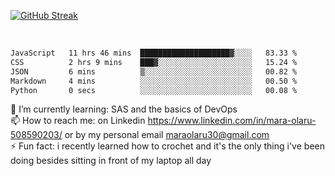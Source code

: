 

[![GitHub Streak](https://streak-stats.demolab.com?user=MaraxD&theme=tokyonight)](https://git.io/streak-stats)
 
 
 <br/>

<!--START_SECTION:waka-->

```txt
JavaScript   11 hrs 46 mins  ████████████████████▓░░░░   83.33 %
CSS          2 hrs 9 mins    ███▓░░░░░░░░░░░░░░░░░░░░░   15.24 %
JSON         6 mins          ▒░░░░░░░░░░░░░░░░░░░░░░░░   00.82 %
Markdown     4 mins          ░░░░░░░░░░░░░░░░░░░░░░░░░   00.50 %
Python       0 secs          ░░░░░░░░░░░░░░░░░░░░░░░░░   00.08 %
```

<!--END_SECTION:waka-->
<!--[![willianrod's wakatime stats](https://github-readme-stats.vercel.app/api/wakatime?username=MaraxD)](https://github.com/anuraghazra/github-readme-stats)-->

🌱 I’m currently learning: SAS and the basics of DevOps<br/>
📫 How to reach me: on Linkedin https://www.linkedin.com/in/mara-olaru-508590203/ or by my personal email maraolaru30@gmail.com <br/>
⚡ Fun fact: i recently learned how to crochet and it's the only thing i've been doing besides sitting in front of my laptop all day <br/>
 
